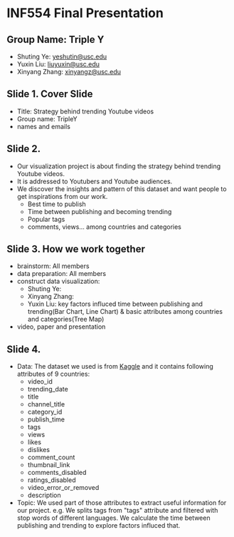 # INF554 Final Presentation 

## **Group Name**: Triple Y 
- Shuting Ye: yeshutin@usc.edu
- Yuxin Liu: liuyuxin@usc.edu
- Xinyang Zhang: xinyangz@usc.edu

## Slide 1. Cover Slide
- Title: Strategy behind trending Youtube videos
- Group name: TripleY
- names and emails

## Slide 2. 
- Our visualization project is about finding the strategy behind trending Youtube videos. 
- It is addressed to Youtubers and Youtube audiences.
- We discover the insights and pattern of this dataset and want people to get inspirations from our work.
    - Best time to publish
    - Time between publishing and becoming trending
    - Popular tags 
    - comments, views... among countries and categories

## Slide 3. How we work together
- brainstorm: All members
- data preparation: All members
- construct data visualization: 
    - Shuting Ye: 
    - Xinyang Zhang: 
    - Yuxin Liu: key factors influced time between publishing and trending(Bar Chart, Line Chart) & basic attributes among countries and categories(Tree Map)
- video, paper and presentation

## Slide 4.
- Data: The dataset we used is from [Kaggle](https://www.kaggle.com/datasnaek/youtube-new) and it contains following attributes of 9 countries:
    - video_id
    - trending_date
    - title
    - channel_title
    - category_id
    - publish_time
    - tags
    - views
    - likes
    - dislikes
    - comment_count
    - thumbnail_link
    - comments_disabled
    - ratings_disabled
    - video_error_or_removed
    - description
- Topic: We used part of those attributes to extract useful information for our project. e.g. We splits tags from "tags" attribute and filtered with stop words of different languages. We calculate the time between publishing and trending to explore factors influced that.






